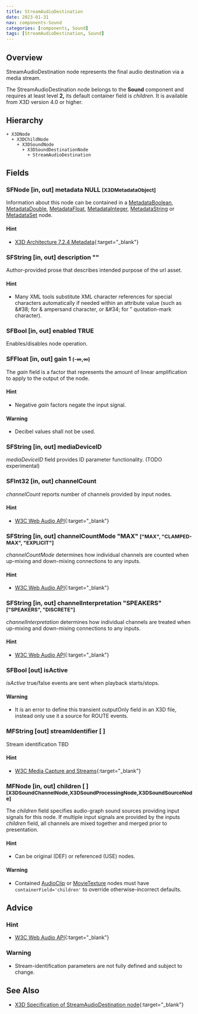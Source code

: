 ```yaml
---
title: StreamAudioDestination
date: 2023-01-31
nav: components-Sound
categories: [components, Sound]
tags: [StreamAudioDestination, Sound]
---
```

<style>
.post h3 {
   word-spacing: 0.2em;
}
</style>

## Overview

StreamAudioDestination node represents the final audio destination via a media stream.

The StreamAudioDestination node belongs to the **Sound** component and requires at least level **2,** its default container field is *children.* It is available from X3D version 4.0 or higher.

## Hierarchy

```
+ X3DNode
  + X3DChildNode
    + X3DSoundNode
      + X3DSoundDestinationNode
        + StreamAudioDestination
```

## Fields

### SFNode [in, out] **metadata** NULL <small>[X3DMetadataObject]</small>

Information about this node can be contained in a [MetadataBoolean](../core/metadataboolean/), [MetadataDouble](../core/metadatadouble/), [MetadataFloat](../core/metadatafloat/), [MetadataInteger](../core/metadatainteger/), [MetadataString](../core/metadatastring/) or [MetadataSet](../core/metadataset/) node.

#### Hint

- [X3D Architecture 7.2.4 Metadata](https://www.web3d.org/specifications/X3Dv4Draft/ISO-IEC19775-1v4-IS.proof//Part01/components/core.html#Metadata){:target="_blank"}

### SFString [in, out] **description** ""

Author-provided prose that describes intended purpose of the url asset.

#### Hint

- Many XML tools substitute XML character references for special characters automatically if needed within an attribute value (such as &amp;#38; for &amp; ampersand character, or &amp;#34; for " quotation-mark character).

### SFBool [in, out] **enabled** TRUE

Enables/disables node operation.

### SFFloat [in, out] **gain** 1 <small>(-∞,∞)</small>

The *gain* field is a factor that represents the amount of linear amplification to apply to the output of the node.

#### Hint

- Negative *gain* factors negate the input signal.

#### Warning

- Decibel values shall not be used.

### SFString [in, out] **mediaDeviceID**

*mediaDeviceID* field provides ID parameter functionality. (TODO experimental)

### SFInt32 [in, out] **channelCount**

*channelCount* reports number of channels provided by input nodes.

#### Hint

- [W3C Web Audio API](https://www.w3.org/TR/webaudio/#dom-audionode-channelcount){:target="_blank"}

### SFString [in, out] **channelCountMode** "MAX" <small>["MAX", "CLAMPED-MAX", "EXPLICIT"]</small>

*channelCountMode* determines how individual channels are counted when up-mixing and down-mixing connections to any inputs.

#### Hint

- [W3C Web Audio API](https://www.w3.org/TR/webaudio/#dom-audionode-channelcountmode){:target="_blank"}

### SFString [in, out] **channelInterpretation** "SPEAKERS" <small>["SPEAKERS", "DISCRETE"]</small>

*channelInterpretation* determines how individual channels are treated when up-mixing and down-mixing connections to any inputs.

#### Hint

- [W3C Web Audio API](https://www.w3.org/TR/webaudio/#dom-audionode-channelinterpretation){:target="_blank"}

### SFBool [out] **isActive**

*isActive* true/false events are sent when playback starts/stops.

#### Warning

- It is an error to define this transient outputOnly field in an X3D file, instead only use it a source for ROUTE events.

### MFString [out] **streamIdentifier** [ ]

Stream identification TBD

#### Hint

- [W3C Media Capture and Streams](https://www.w3.org/TR/mediacapture-streams){:target="_blank"}

### MFNode [in, out] **children** [ ] <small>[X3DSoundChannelNode,X3DSoundProcessingNode,X3DSoundSourceNode]</small>

The *children* field specifies audio-graph sound sources providing input signals for this node. If multiple input signals are provided by the inputs *children* field, all channels are mixed together and merged prior to presentation.

#### Hint

- Can be original (DEF) or referenced (USE) nodes.

#### Warning

- Contained [AudioClip](../sound/audioclip/) or [MovieTexture](../texturing/movietexture/) nodes must have `containerField='children'` to override otherwise-incorrect defaults.

## Advice

### Hint

- [W3C Web Audio API](https://www.w3.org/TR/webaudio/#mediastreamaudiodestinationnode){:target="_blank"}

### Warning

- Stream-identification parameters are not fully defined and subject to change.

## See Also

- [X3D Specification of StreamAudioDestination node](https://www.web3d.org/documents/specifications/19775-1/V4.0/Part01/components/sound.html#StreamAudioDestination){:target="_blank"}

